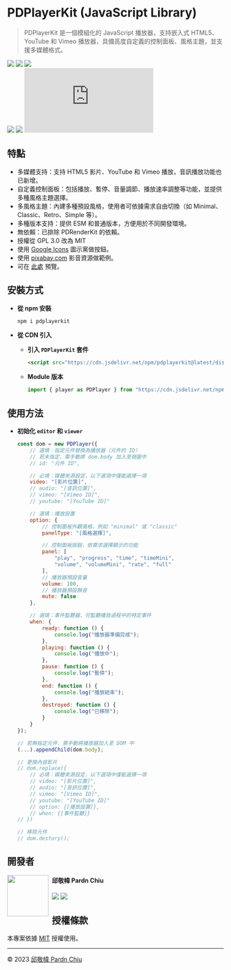 # PDPlayerKit (JavaScript Library)

> PDPlayerKit 是一個模組化的 JavaScript 播放器，支持嵌入式 HTML5、YouTube 和 Vimeo 播放器，具備高度自定義的控制面板、風格主題，並支援多媒體格式。

![](https://img.shields.io/badge/tag-JavaScript%20Library-bb4444) ![](https://img.shields.io/github/license/pardnchiu/PDPlayerKit?color=44bb44) ![](https://img.shields.io/badge/creator-邱敬幃-4444bb)<br>
[![](https://img.shields.io/github/v/release/pardnchiu/PDPlayerKit?color=bbbb44)](https://github.com/pardnchiu/PDPlayerKit) [![](https://img.shields.io/npm/v/pdplayerkit?color=44bbbb)](https://www.npmjs.com/package/pdplayerkit) ![](https://img.shields.io/github/size/pardnchiu/PDPlayerKit/dist/PDPlayerKit.js?color=bb44bb)

## 特點

- 多媒體支持：支持 HTML5 影片、YouTube 和 Vimeo 播放，音訊播放功能也已新增。
- 自定義控制面板：包括播放、暫停、音量調節、播放速率調整等功能，並提供多種風格主題選擇。
- 多風格主題：內建多種預設風格，使用者可依據需求自由切換（如 Minimal、Classic、Retro、Simple 等）。
- 多種版本支持：提供 ESM 和普通版本，方便用於不同開發環境。
- 無依賴：已排除 PDRenderKit 的依賴。
- 授權從 GPL 3.0 改為 MIT
- 使用 [Google Icons](https://fonts.google.com/icons) 圖示黨做按鈕。
- 使用 [pixabay.com](https://pixabay.com/videos/) 影音資源做範例。
- 可在 [此處](https://pardnchiu.github.io/PDPlayerKit) 預覽。

## 安裝方式

- **從 npm 安裝**
    ```bash
    npm i pdplayerkit
    ```

- **從 CDN 引入**
    - **引入 `PDPlayerKit` 套件**
        ```html
        <script src="https://cdn.jsdelivr.net/npm/pdplayerkit@latest/dist/PDPlayerKit.js"></script>
        ```
    - **Module 版本**
        ```javascript
        import { player as PDPlayer } from "https://cdn.jsdelivr.net/npm/pdplayerkit@latest/dist/PDPlayerKit.module.js";
        ```

## 使用方法

- **初始化 `editor` 和 `viewer`**
    ```Javascript
    const dom = new PDPlayer({
        // 選填：指定元件替換為播放器（元件的 ID）
        // 若未指定，需手動將 dom.body 加入至視圖中
        // id: "元件 ID",

        // 必填：媒體來源設定，以下選項中僅能選擇一項
        video: "[影片位置]",
        // audio: "[音訊位置]",
        // vimeo: "[Vimeo ID]",
        // youtube: "[YouTube ID]"

        // 選填：播放設置
        option: {
            // 控制面板外觀風格，例如 "minimal" 或 "classic"
            panelType: "[風格選擇]",

            // 控制面板按鈕，依需求選擇顯示的功能
            panel: [
                "play", "progress", "time", "timeMini", 
                "volume", "volumeMini", "rate", "full"
            ],
            // 播放器預設音量
            volume: 100,
            // 播放器預設靜音
            mute: false
        },

        // 選填：事件監聽器，可監聽播放過程中的特定事件
        when: {
            ready: function () {
                console.log("播放器準備完成");
            },
            playing: function () {
                console.log("播放中");
            },
            pause: function () {
                console.log("暫停");
            },
            end: function () {
                console.log("播放結束");
            },
            destroyed: function () {
                console.log("已移除");
            }
        }
    });

    // 若無指定元件，需手動將播放器加入至 DOM 中
    (...).appendChild(dom.body);

    // 更換內容影片
    // dom.replace({
        // 必填：媒體來源設定，以下選項中僅能選擇一項
        // video: "[影片位置]",
        // audio: "[音訊位置]",
        // vimeo: "[Vimeo ID]",
        // youtube: "[YouTube ID]"
        // option: {[播放設置]},
        // when: {[事件監聽]}
    // })

    // 移除元件
    // dom.destory();
    ```


## 開發者

<img src="https://avatars.githubusercontent.com/u/25631760" align="left" width="96" height="96" style="margin-right: 0.5rem;" />

<h4 style="padding-top: 0">邱敬幃 Pardn Chiu</h4>

[![](https://pardn.io/image/mail.svg)](mailto:dev@pardn.io) [![](https://skillicons.dev/icons?i=linkedin)](https://linkedin.com/in/pardnchiu) 

## 授權條款

本專案依據 [MIT](https://github.com/pardnchiu/PDPlayerKit/blob/main/LICENSE) 授權使用。

***

©️ 2023 [邱敬幃 Pardn Chiu](https://www.linkedin.com/in/pardnchiu)
